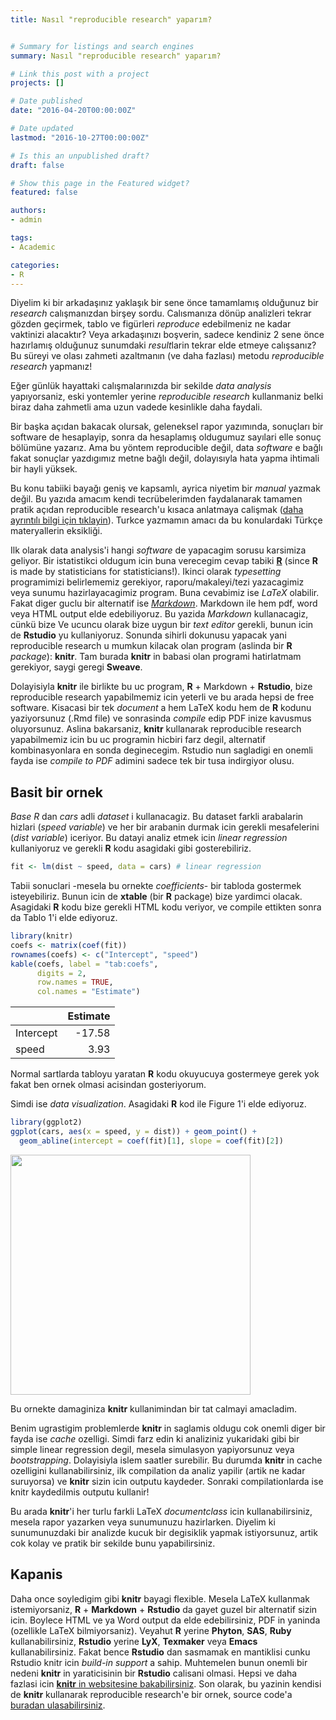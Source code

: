```yaml
---
title: Nasıl "reproducible research" yaparım?


# Summary for listings and search engines
summary: Nasıl "reproducible research" yaparım?

# Link this post with a project
projects: []

# Date published
date: "2016-04-20T00:00:00Z"

# Date updated
lastmod: "2016-10-27T00:00:00Z"

# Is this an unpublished draft?
draft: false

# Show this page in the Featured widget?
featured: false

authors:
- admin

tags:
- Academic

categories:
- R
---
```


Diyelim ki bir arkadaşınız yaklaşık bir sene önce tamamlamış olduğunuz bir *research* calışmanızdan birşey sordu. Calısmanıza dönüp analizleri tekrar gözden geçirmek, tablo ve figürleri *reproduce* edebilmeniz ne kadar vaktinizi alacaktır? Veya arkadaşınızı boşverin, sadece kendiniz 2 sene önce hazırlamış olduğunuz sunumdaki *result*larin tekrar elde etmeye calışsanız? Bu süreyi ve olası zahmeti azaltmanın (ve daha fazlası) metodu *reproducible research* yapmanız!


Eğer günlük hayattaki calışmalarınızda bir sekilde *data analysis* yapıyorsaniz, eski yontemler yerine *reproducible research* kullanmaniz belki biraz daha zahmetli ama uzun vadede kesinlikle daha faydali. 


Bir başka açıdan bakacak olursak, geleneksel rapor yazımında, sonuçları bir software de hesaplayip, sonra da hesaplamış oldugumuz sayılari elle sonuç bölümüne yazarız. Ama bu yöntem reproducible değil, data *software* e bağlı fakat sonuçlar yazdıgımız metne bağlı değil, dolayısıyla hata yapma ihtimali bir hayli yüksek. 


Bu konu tabiiki bayağı geniş ve kapsamlı, ayrica niyetim bir *manual* yazmak değil. Bu yazıda amacım kendi tecrübelerimden faydalanarak tamamen pratik açıdan reproducible research'u kısaca anlatmaya calişmak ([daha ayrıntılı bilgi için tıklayin](http://reproducibleresearch.net)). Turkce yazmamın amacı da bu konulardaki Türkçe materyallerin eksikliği. 


Ilk olarak data analysis'i hangi *software* de yapacagim sorusu karsimiza geliyor. Bir istatistikci oldugum icin buna verecegim cevap tabiki [**R**](https://www.r-project.org) (since **R** is made by statisticians for statisticians!). Ikinci olarak *typesetting* programimizi belirlememiz gerekiyor, raporu/makaleyi/tezi yazacagimiz veya sunumu hazirlayacagimiz program. Buna cevabimiz ise *LaTeX* olabilir. Fakat diger guclu bir alternatif ise [*Markdown*](https://daringfireball.net/projects/markdown/). Markdown ile hem pdf, word veya HTML output elde edebiliyoruz. Bu yazida *Markdown* kullanacagiz, cünkü bize
Ve ucuncu olarak bize uygun bir *text editor* gerekli, bunun icin de **Rstudio** yu kullaniyoruz. Sonunda sihirli dokunusu yapacak yani reproducible research u mumkun kilacak olan program (aslinda bir **R** *package*): **knitr**. Tam burada **knitr** in babasi olan programi hatirlatmam gerekiyor, saygi geregi **Sweave**. 


Dolayisiyla **knitr** ile birlikte bu uc program, **R** + Markdown + **Rstudio**, bize reproducible research yapabilmemiz icin yeterli ve bu arada hepsi de free software. Kisacasi bir tek *document* a hem LaTeX kodu hem de **R** kodunu yaziyorsunuz (.Rmd file) ve sonrasinda *compile* edip PDF inize kavusmus oluyorsunuz. Aslina bakarsaniz, **knitr** kullanarak reproducible research yapabilmemiz icin bu uc programin hicbiri farz degil, alternatif kombinasyonlara en sonda deginecegim. Rstudio nun sagladigi en onemli fayda ise *compile to PDF* adimini sadece tek bir tusa indirgiyor olusu.

## Basit bir ornek

*Base R* dan *cars* adli *dataset* i kullanacagiz. Bu dataset farkli arabalarin hizlari (*speed variable*) ve her bir arabanin durmak icin gerekli mesafelerini (*dist variable*) iceriyor. Bu datayi analiz etmek icin *linear regression* kullaniyoruz ve gerekli **R** kodu asagidaki gibi gosterebiliriz.



```r
fit <- lm(dist ~ speed, data = cars) # linear regression 
```


Tabii sonuclari -mesela bu ornekte *coefficients*- bir tabloda gostermek isteyebiliriz. Bunun icin de **xtable** (bir **R** package) bize yardimci olacak. Asagidaki **R** kodu bize gerekli HTML kodu veriyor, ve compile ettikten sonra da Tablo 1'i elde ediyoruz.




```r
library(knitr)
coefs <- matrix(coef(fit))
rownames(coefs) <- c("Intercept", "speed")
kable(coefs, label = "tab:coefs",
      digits = 2,
      row.names = TRUE, 
      col.names = "Estimate")
```



|          | Estimate|
|:---------|--------:|
|Intercept |   -17.58|
|speed     |     3.93|



Normal sartlarda tabloyu yaratan **R** kodu okuyucuya gostermeye gerek yok fakat ben ornek olmasi acisindan gosteriyorum.

Simdi ise *data visualization*. Asagidaki **R** kod ile Figure 1'i elde ediyoruz.


```r
library(ggplot2)
ggplot(cars, aes(x = speed, y = dist)) + geom_point() +
  geom_abline(intercept = coef(fit)[1], slope = coef(fit)[2])
```

<img src="{{< blogdown/postref >}}index_files/figure-html/figure-1.png" width="384" />

Bu ornekte damaginiza **knitr** kullanimindan bir tat calmayi amacladim.  

Benim ugrastigim problemlerde **knitr** in saglamis oldugu cok onemli diger bir fayda ise *cache* ozelligi. Simdi farz edin ki analiziniz yukaridaki gibi bir simple linear regression degil, mesela simulasyon yapiyorsunuz veya *bootstrapping*. Dolayisiyla islem saatler surebilir. Bu durumda **knitr** in cache ozelligini kullanabilirsiniz, ilk compilation da analiz yapilir (artik ne kadar suruyorsa) ve **knitr** sizin icin outputu kaydeder. Sonraki compilationlarda ise knitr kaydedilmis outputu kullanir!

Bu arada **knitr**'i her turlu farkli LaTeX *documentclass* icin kullanabilirsiniz, mesela rapor yazarken veya sunumunuzu hazirlarken. Diyelim ki sunumunuzdaki bir analizde kucuk bir degisiklik yapmak istiyorsunuz, artik cok kolay ve pratik bir sekilde bunu yapabilirsiniz.



## Kapanis

Daha once soyledigim gibi **knitr** bayagi flexible. Mesela LaTeX kullanmak istemiyorsaniz, **R** + **Markdown** + **Rstudio** da gayet guzel bir alternatif sizin icin. Boylece HTML ve ya Word output da elde edebilirsiniz, PDF in yaninda (ozellikle  LaTeX bilmiyorsaniz). Veyahut **R** yerine **Phyton**, **SAS**, **Ruby** kullanabilirsiniz, **Rstudio** yerine **LyX**, **Texmaker** veya **Emacs** kullanabilirsiniz. Fakat bence **Rstudio** dan sasmamak en mantiklisi cunku Rstudio knitr icin *build-in support* a sahip. Muhtemelen bunun onemli bir nedeni **knitr** in yaraticisinin bir **Rstudio** calisani olmasi. Hepsi ve daha fazlasi icin [**knitr** in websitesine bakabilirsiniz](http://yihui.name/knitr/). Son olarak, bu yazinin kendisi de **knitr** kullanarak reproducible research'e bir ornek, source code'a [buradan ulasabilirsiniz](https://raw.githubusercontent.com/gunhanb/blog/gh-pages/_source/2016-10-27-reproducible-research.Rmd).

